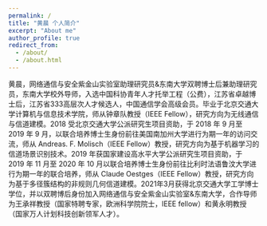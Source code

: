 ```yaml
---
permalink: /
title: "黄晨 个人简介"
excerpt: "About me"
author_profile: true
redirect_from: 
  - /about/
  - /about.html
---
```


黄晨，网络通信与安全紫金山实验室助理研究员&东南大学双聘博士后兼助理研究员，东南大学校外导师，入选中国科协青年人才托举工程（公费），江苏省卓越博士后，江苏省333高层次人才候选人，中国通信学会高级会员。毕业于北京交通大学计算机与信息技术学院，师从钟章队教授（IEEE Fellow），研究方向为无线通信与信道建模。2018 受北京交通大学公派研究生项目资助，于 2018 年 9 月至 2019 年 9 月，以联合培养博士生身份前往美国南加州大学进行为期一年的访问交流，师从 Andreas. F. Molisch（IEEE Fellow）教授，研究方向为基于机器学习的信道场景识别技术。2019 年获国家建设高水平大学公派研究生项目资助，于 2019 年 11 月至 2020 年 10 月以联合培养博士生身份前往比利时法语鲁汶大学进行为期一年的联合培养，师从 Claude Oestges（IEEE Fellow）教授，研究方向为基于多径簇结构的非规则几何信道建模。2021年3月获得北京交通大学工学博士学位，并以双聘博后身份加入网络通信与安全紫金山实验室&东南大学，合作导师为王承祥教授（国家特聘专家，欧洲科学院院士，IEEE fellow）和黄永明教授（国家万人计划科技创新领军人才）。


